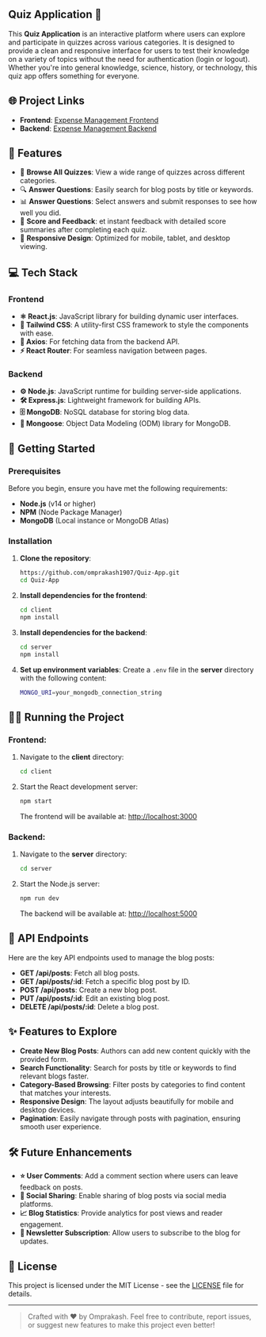 ## **Quiz Application 🌟**

This **Quiz Application** is an interactive platform where users can explore and participate in quizzes across various categories. It is designed to provide a clean and responsive interface for users to test their knowledge on a variety of topics without the need for authentication (login or logout). Whether you're into general knowledge, science, history, or technology, this quiz app offers something for everyone.

## 🌐 Project Links

- **Frontend**: [Expense Management Frontend](https://quiz-app-nu-swart.vercel.app/)
- **Backend**: [Expense Management Backend](https://quiz-app-qh9b.onrender.com/api)

## **🌟 Features**

- 📰 **Browse All Quizzes**: View a wide range of quizzes across different categories.
- 🔍 **Answer Questions**: Easily search for blog posts by title or keywords.
- 📊 **Answer Questions**: Select answers and submit responses to see how well you did.
- 📅 **Score and Feedback**: et instant feedback with detailed score summaries after completing each quiz.
- 📱 **Responsive Design**: Optimized for mobile, tablet, and desktop viewing.

## **💻 Tech Stack**

### **Frontend**
- **⚛️ React.js**: JavaScript library for building dynamic user interfaces.
- **🎨 Tailwind CSS**: A utility-first CSS framework to style the components with ease.
- **📡 Axios**: For fetching data from the backend API.
- **⚡ React Router**: For seamless navigation between pages.

### **Backend**
- **⚙️ Node.js**: JavaScript runtime for building server-side applications.
- **🛠 Express.js**: Lightweight framework for building APIs.
- **🗄 MongoDB**: NoSQL database for storing blog data.
- **🌱 Mongoose**: Object Data Modeling (ODM) library for MongoDB.

## **🚀 Getting Started**

### **Prerequisites**
Before you begin, ensure you have met the following requirements:
- **Node.js** (v14 or higher)
- **NPM** (Node Package Manager)
- **MongoDB** (Local instance or MongoDB Atlas)

### **Installation**

1. **Clone the repository**:
    ```bash
    https://github.com/omprakash1907/Quiz-App.git
    cd Quiz-App
    ```

2. **Install dependencies for the frontend**:
    ```bash
    cd client
    npm install
    ```

3. **Install dependencies for the backend**:
    ```bash
    cd server
    npm install
    ```

4. **Set up environment variables**:
    Create a `.env` file in the **server** directory with the following content:
    ```bash
    MONGO_URI=your_mongodb_connection_string
    ```

## **🏃‍♂️ Running the Project**

### **Frontend**:
1. Navigate to the **client** directory:
    ```bash
    cd client
    ```

2. Start the React development server:
    ```bash
    npm start
    ```

   The frontend will be available at: [http://localhost:3000](http://localhost:3000)

### **Backend**:
1. Navigate to the **server** directory:
    ```bash
    cd server
    ```

2. Start the Node.js server:
    ```bash
    npm run dev
    ```

   The backend will be available at: [http://localhost:5000](http://localhost:5000)

## **📄 API Endpoints**

Here are the key API endpoints used to manage the blog posts:

- **GET /api/posts**: Fetch all blog posts.
- **GET /api/posts/:id**: Fetch a specific blog post by ID.
- **POST /api/posts**: Create a new blog post.
- **PUT /api/posts/:id**: Edit an existing blog post.
- **DELETE /api/posts/:id**: Delete a blog post.


## **✨ Features to Explore**

- **Create New Blog Posts**: Authors can add new content quickly with the provided form.
- **Search Functionality**: Search for posts by title or keywords to find relevant blogs faster.
- **Category-Based Browsing**: Filter posts by categories to find content that matches your interests.
- **Responsive Design**: The layout adjusts beautifully for mobile and desktop devices.
- **Pagination**: Easily navigate through posts with pagination, ensuring smooth user experience.

## **🛠 Future Enhancements**

- **⭐ User Comments**: Add a comment section where users can leave feedback on posts.
- **🔗 Social Sharing**: Enable sharing of blog posts via social media platforms.
- **📈 Blog Statistics**: Provide analytics for post views and reader engagement.
- **📧 Newsletter Subscription**: Allow users to subscribe to the blog for updates.

## **📝 License**

This project is licensed under the MIT License - see the [LICENSE](LICENSE) file for details.

---

> Crafted with ❤️ by Omprakash. Feel free to contribute, report issues, or suggest new features to make this project even better!


